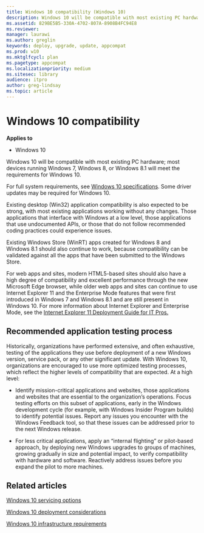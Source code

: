 ```yaml
---
title: Windows 10 compatibility (Windows 10)
description: Windows 10 will be compatible with most existing PC hardware; most devices running Windows 7, Windows 8, or Windows 8.1 will meet the requirements for Windows 10.
ms.assetid: 829BE5B5-330A-4702-807A-8908B4FC94E8
ms.reviewer: 
manager: laurawi
ms.author: greglin
keywords: deploy, upgrade, update, appcompat
ms.prod: w10
ms.mktglfcycl: plan
ms.pagetype: appcompat
ms.localizationpriority: medium
ms.sitesec: library
audience: itpro
author: greg-lindsay
ms.topic: article
---
```


# Windows 10 compatibility


**Applies to**

-   Windows 10

Windows 10 will be compatible with most existing PC hardware; most devices running Windows 7, Windows 8, or Windows 8.1 will meet the requirements for Windows 10.

For full system requirements, see [Windows 10 specifications](https://go.microsoft.com/fwlink/p/?LinkId=625077). Some driver updates may be required for Windows 10.

Existing desktop (Win32) application compatibility is also expected to be strong, with most existing applications working without any changes. Those applications that interface with Windows at a low level, those applications that use undocumented APIs, or those that do not follow recommended coding practices could experience issues.

Existing Windows Store (WinRT) apps created for Windows 8 and Windows 8.1 should also continue to work, because compatibility can be validated against all the apps that have been submitted to the Windows Store.

For web apps and sites, modern HTML5-based sites should also have a high degree of compatibility and excellent performance through the new Microsoft Edge browser, while older web apps and sites can continue to use Internet Explorer 11 and the Enterprise Mode features that were first introduced in Windows 7 and Windows 8.1 and are still present in Windows 10. For more information about Internet Explorer and Enterprise Mode, see the [Internet Explorer 11 Deployment Guide for IT Pros.](/internet-explorer/ie11-deploy-guide/)

## Recommended application testing process


Historically, organizations have performed extensive, and often exhaustive, testing of the applications they use before deployment of a new Windows version, service pack, or any other significant update. With Windows 10, organizations are encouraged to use more optimized testing processes, which reflect the higher levels of compatibility that are expected. At a high level:

-   Identify mission-critical applications and websites, those applications and websites that are essential to the organization’s operations. Focus testing efforts on this subset of applications, early in the Windows development cycle (for example, with Windows Insider Program builds) to identify potential issues. Report any issues you encounter with the Windows Feedback tool, so that these issues can be addressed prior to the next Windows release.

-   For less critical applications, apply an “internal flighting” or pilot-based approach, by deploying new Windows upgrades to groups of machines, growing gradually in size and potential impact, to verify compatibility with hardware and software. Reactively address issues before you expand the pilot to more machines.

## Related articles


[Windows 10 servicing options](../update/waas-servicing-strategy-windows-10-updates.md)

[Windows 10 deployment considerations](windows-10-deployment-considerations.md)

[Windows 10 infrastructure requirements](windows-10-infrastructure-requirements.md)

 

 